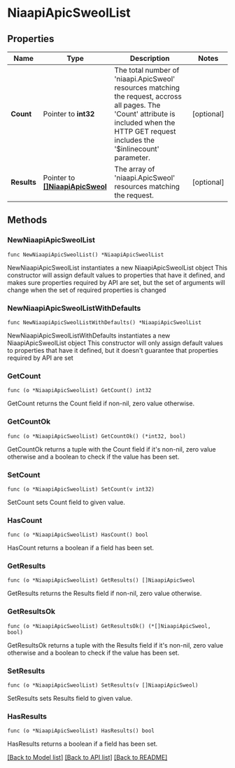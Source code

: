 # NiaapiApicSweolList

## Properties

Name | Type | Description | Notes
------------ | ------------- | ------------- | -------------
**Count** | Pointer to **int32** | The total number of &#39;niaapi.ApicSweol&#39; resources matching the request, accross all pages. The &#39;Count&#39; attribute is included when the HTTP GET request includes the &#39;$inlinecount&#39; parameter. | [optional] 
**Results** | Pointer to [**[]NiaapiApicSweol**](niaapi.ApicSweol.md) | The array of &#39;niaapi.ApicSweol&#39; resources matching the request. | [optional] 

## Methods

### NewNiaapiApicSweolList

`func NewNiaapiApicSweolList() *NiaapiApicSweolList`

NewNiaapiApicSweolList instantiates a new NiaapiApicSweolList object
This constructor will assign default values to properties that have it defined,
and makes sure properties required by API are set, but the set of arguments
will change when the set of required properties is changed

### NewNiaapiApicSweolListWithDefaults

`func NewNiaapiApicSweolListWithDefaults() *NiaapiApicSweolList`

NewNiaapiApicSweolListWithDefaults instantiates a new NiaapiApicSweolList object
This constructor will only assign default values to properties that have it defined,
but it doesn't guarantee that properties required by API are set

### GetCount

`func (o *NiaapiApicSweolList) GetCount() int32`

GetCount returns the Count field if non-nil, zero value otherwise.

### GetCountOk

`func (o *NiaapiApicSweolList) GetCountOk() (*int32, bool)`

GetCountOk returns a tuple with the Count field if it's non-nil, zero value otherwise
and a boolean to check if the value has been set.

### SetCount

`func (o *NiaapiApicSweolList) SetCount(v int32)`

SetCount sets Count field to given value.

### HasCount

`func (o *NiaapiApicSweolList) HasCount() bool`

HasCount returns a boolean if a field has been set.

### GetResults

`func (o *NiaapiApicSweolList) GetResults() []NiaapiApicSweol`

GetResults returns the Results field if non-nil, zero value otherwise.

### GetResultsOk

`func (o *NiaapiApicSweolList) GetResultsOk() (*[]NiaapiApicSweol, bool)`

GetResultsOk returns a tuple with the Results field if it's non-nil, zero value otherwise
and a boolean to check if the value has been set.

### SetResults

`func (o *NiaapiApicSweolList) SetResults(v []NiaapiApicSweol)`

SetResults sets Results field to given value.

### HasResults

`func (o *NiaapiApicSweolList) HasResults() bool`

HasResults returns a boolean if a field has been set.


[[Back to Model list]](../README.md#documentation-for-models) [[Back to API list]](../README.md#documentation-for-api-endpoints) [[Back to README]](../README.md)


